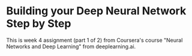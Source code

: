 # Building your Deep Neural Network Step by Step

This is week 4 assignment (part 1 of 2) from Coursera's course "Neural Networks and Deep Learning" from deeplearning.ai. 
